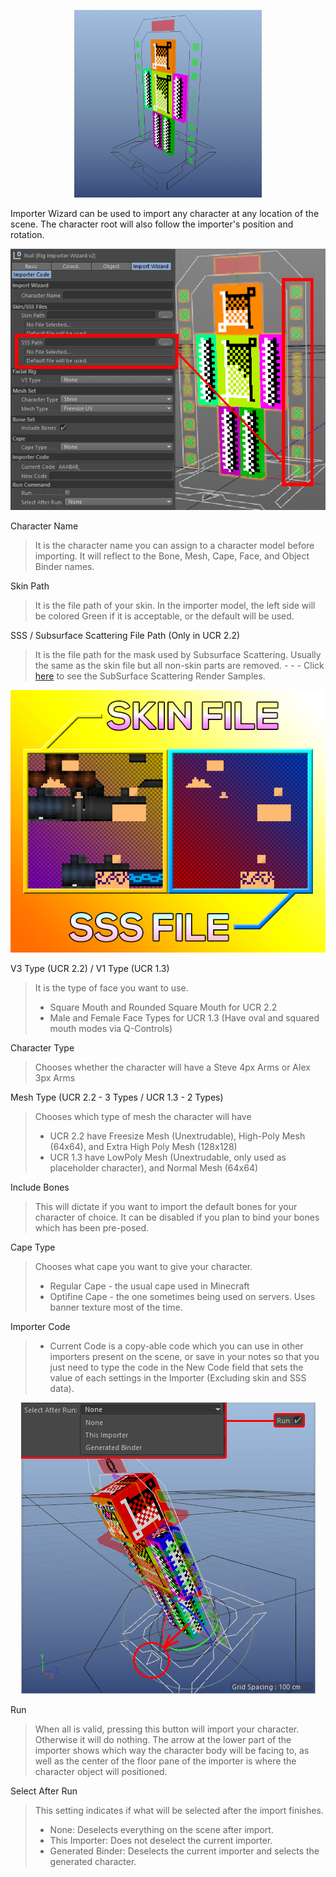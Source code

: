 <p align=center><img src="../images/rig_renderfiles/Importer_Base.png" width="300" height="300"></p>

Importer Wizard can be used to import any character at any location of the scene. The character root will also follow the importer's position and rotation.

<p align=center><img src="../images/importer-setup/0001.png"></p>

Character Name
  > It is the character name you can assign to a character model before importing. It will reflect to the Bone, Mesh, Cape, Face, and Object Binder names.

Skin Path
  > It is the file path of your skin. In the importer model, the left side will be colored Green if it is acceptable, or the default will be used.

SSS / Subsurface Scattering File Path (Only in UCR 2.2)
  > It is the file path for the mask used by Subsurface Scattering. Usually the same as the skin file but all non-skin parts are removed. - - - Click [here](ManualPages/subsurface-scattering.md) to see the SubSurface Scattering Render Samples.
  
<p align=center><img src="../images/importer-setup/0003.png"></p>
  
V3 Type (UCR 2.2) / V1 Type (UCR 1.3)
  > It is the type of face you want to use.
  > - Square Mouth and Rounded Square Mouth for UCR 2.2
  > - Male and Female Face Types for UCR 1.3 (Have oval and squared mouth modes via Q-Controls)
  
Character Type
  > Chooses whether the character will have a Steve 4px Arms or Alex 3px Arms
  
Mesh Type (UCR 2.2 - 3 Types / UCR 1.3 - 2 Types)
  > Chooses which type of mesh the character will have
  > - UCR 2.2 have Freesize Mesh (Unextrudable), High-Poly Mesh (64x64), and Extra High Poly Mesh (128x128)
  > - UCR 1.3 have LowPoly Mesh (Unextrudable, only used as placeholder character), and Normal Mesh (64x64)
  
Include Bones
  > This will dictate if you want to import the default bones for your character of choice. It can be disabled if you plan to bind your bones which has been pre-posed.
  
Cape Type
  > Chooses what cape you want to give your character.
  > - Regular Cape - the usual cape used in Minecraft
  > - Optifine Cape - the one sometimes being used on servers. Uses banner texture most of the time.

Importer Code
  > - Current Code is a copy-able code which you can use in other importers present on the scene, or save in your notes so that you just need to type the code in the New Code field that sets the value of each settings in the Importer (Excluding skin and SSS data).

<p align=center><img src="../images/importer-setup/0002.png"></p>

Run
  > When all is valid, pressing this button will import your character. Otherwise it will do nothing. The arrow at the lower part of the importer shows which way the character body will be facing to, as well as the center of the floor pane of the importer is where the character object will positioned.
  
Select After Run
  > This setting indicates if what will be selected after the import finishes.
  >  -  None: Deselects everything on the scene after import.
  >  -  This Importer: Does not deselect the current importer.
  >  -  Generated Binder: Deselects the current importer and selects the generated character.
